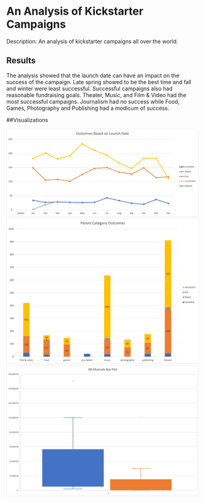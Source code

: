 # An Analysis of Kickstarter Campaigns

Description: An analysis of kickstarter campaigns all over the world. 

## Results
The analysis showed that the launch date can have an impact on the success of the campaign. Late spring showed to be the best time and fall and winter were least successful. Successful campaigns also had reasonable fundraising goals. Theater, Music, and Film & Video had the most successful campaigns. Journalism had no success while Food, Games, Photography and Publishing had a modicum of success.    

##Visualizations

![Outcomes_Based_on_Launch_Date](Outcomes_Based_on_Launch_Date.png)
![Parent_Category_Outcomes](Parent_Category_Outcomes.png)
![GB_Musicals_Box_Plot](GB_Musicals_Box_Plot.png)
